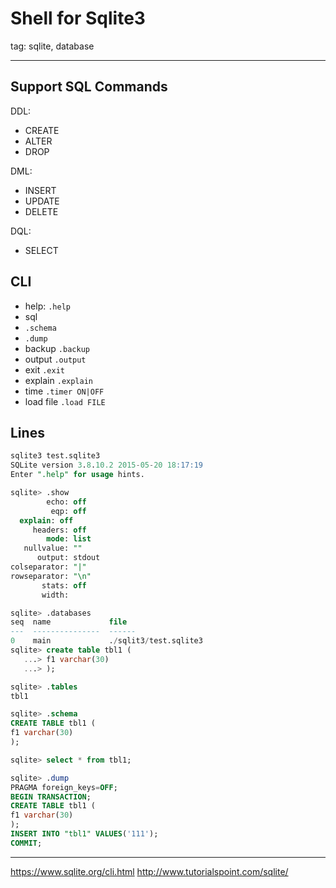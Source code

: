 # Shell for Sqlite3

tag: sqlite, database

---

## Support SQL Commands

DDL:

- CREATE
- ALTER
- DROP

DML:

- INSERT
- UPDATE
- DELETE

DQL:

- SELECT

## CLI

- help: `.help`
- sql
- `.schema`
- `.dump`
- backup `.backup`
- output `.output`
- exit `.exit`
- explain `.explain`
- time `.timer ON|OFF`
- load file `.load FILE`

## Lines


```sql
sqlite3 test.sqlite3
SQLite version 3.8.10.2 2015-05-20 18:17:19
Enter ".help" for usage hints.

sqlite> .show
        echo: off
         eqp: off
  explain: off
     headers: off
        mode: list
   nullvalue: ""
      output: stdout
colseparator: "|"
rowseparator: "\n"
       stats: off
       width:

sqlite> .databases
seq  name             file
---  ---------------  ------
0    main             ./sqlit3/test.sqlite3
sqlite> create table tbl1 (
   ...> f1 varchar(30)
   ...> );

sqlite> .tables
tbl1

sqlite> .schema
CREATE TABLE tbl1 (
f1 varchar(30)
);

sqlite> select * from tbl1;

sqlite> .dump
PRAGMA foreign_keys=OFF;
BEGIN TRANSACTION;
CREATE TABLE tbl1 (
f1 varchar(30)
);
INSERT INTO "tbl1" VALUES('111');
COMMIT;

```


---


https://www.sqlite.org/cli.html
http://www.tutorialspoint.com/sqlite/
